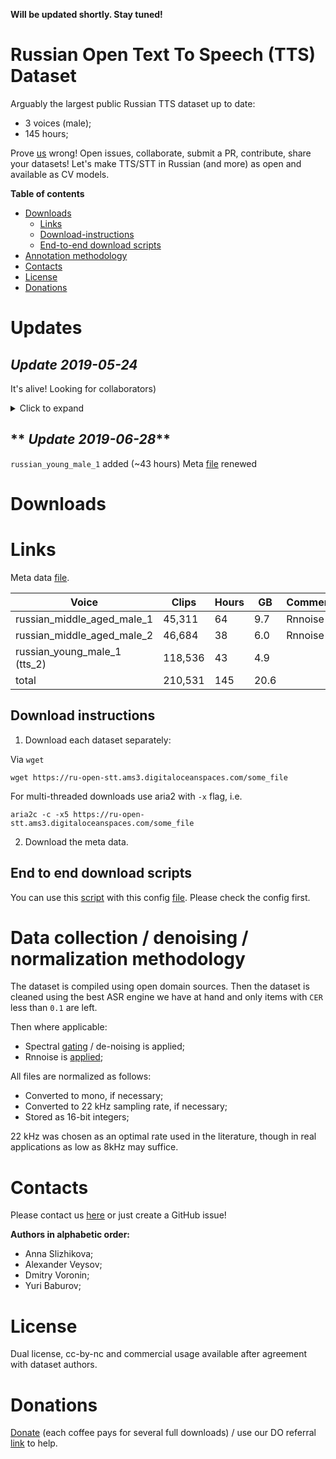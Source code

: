 **Will be updated shortly. Stay tuned!**

# **Russian Open Text To Speech (TTS) Dataset**

Arguably the largest public Russian TTS dataset up to date:
- 3 voices (male);
- 145 hours;

Prove [us](mailto:open_stt@googlegroups.com) wrong!
Open issues, collaborate, submit a PR, contribute, share your datasets!
Let's make TTS/STT in Russian (and more) as open and available as CV models.


**Table of contents**
  - [Downloads](https://github.com/snakers4/open_tts/#downloads)
    - [Links](https://github.com/snakers4/open_tts/#links)
    - [Download-instructions](https://github.com/snakers4/open_tts/#download-instructions)
    - [End-to-end download scripts](https://github.com/snakers4/open_tts/#end-to-end-download-scripts)
  - [Annotation methodology](https://github.com/snakers4/open_tts/#annotation-methodology)
  - [Contacts](https://github.com/snakers4/open_tts/#contacts)
  - [License](https://github.com/snakers4/open_tts/#license)
  - [Donations](https://github.com/snakers4/open_tts/#donations)

# **Updates**

## **_Update 2019-05-24_**

It's alive!
Looking for collaborators)

<details>
  <summary>Click to expand</summary>
  Nothing here yet.
</details>

## ** _Update 2019-06-28_**

`russian_young_male_1` added (~43 hours)
Meta [file](https://ru-open-tts.ams3.digitaloceanspaces.com/public_tts_df_02.csv) renewed 


# **Downloads**

# **Links**

Meta data [file](https://ru-open-tts.ams3.digitaloceanspaces.com/public_tts_df_02.csv).

| Voice                      | Clips  | Hours | GB  | Comment  | Link          | Md5sum                             |
|----------------------------|--------|-------|-----|----------|---------------|------------------------------------|
| russian_middle_aged_male_1 | 45,311 | 64    | 9.7 | Rnnoise  | [link](https://ru-open-tts.ams3.digitaloceanspaces.com/russian_middle_aged_male_1.tar.gz)      | `f1157d6dfd07c302c23cfe7dcb0298f5` |
| russian_middle_aged_male_2 | 46,684 | 38    | 6.0 | Rnnoise  | [link](https://ru-open-tts.ams3.digitaloceanspaces.com/russian_middle_aged_male_2.tar.gz)      | `059ab6b3e5fa77319f7bf20e594fc133` |
| russian_young_male_1 (tts_2)     | 118,536 | 43    |  4.9   |          | [link](https://ru-open-tts.ams3.digitaloceanspaces.com/tts_2.tar.gz)      | `403c90662beb51ac9a39d64b879e0f1b` |
| total                      | 210,531  | 145   |  20.6   |          |               |  |

## **Download instructions**

1. Download each dataset separately:

  Via `wget`
  ```
  wget https://ru-open-stt.ams3.digitaloceanspaces.com/some_file
  ```

  For multi-threaded downloads use aria2 with `-x` flag, i.e.
  ```
  aria2c -c -x5 https://ru-open-stt.ams3.digitaloceanspaces.com/some_file
  ```

2. Download the meta data.


## **End to end download scripts**

You can use this [script](https://github.com/snakers4/open_tts/blob/master/download.sh) with this config [file](https://github.com/snakers4/open_tts/blob/master/md5sum.lst).
Please check the config first.

# **Data collection / denoising / normalization methodology**

The dataset is compiled using open domain sources.
Then the dataset is cleaned using the best ASR engine we have at hand and only items with `CER` less than `0.1` are left.

Then where applicable:
- Spectral [gating](https://github.com/timsainb/noisereduce) / de-noising is applied;
- Rnnoise is [applied](https://github.com/xiph/rnnoise/issues/69);

All files are normalized as follows:
- Converted to mono, if necessary;
- Converted to 22 kHz sampling rate, if necessary;
- Stored as 16-bit integers;

22 kHz was chosen as an optimal rate used in the literature, though in real applications as low as 8kHz may suffice.

# **Contacts**

Please contact us [here](mailto:open_stt@googlegroups.com) or just create a GitHub issue!

**Authors in alphabetic order:**
- Anna Slizhikova;
- Alexander Veysov;
- Dmitry Voronin;
- Yuri Baburov;


# **License**
Dual license, cc-by-nc and commercial usage available after agreement with dataset authors.


# **Donations**

[Donate](https://buymeacoff.ee/8oneCIN) (each coffee pays for several full downloads) / use our DO referral [link](https://sohabr.net/habr/post/357748/) to help.

